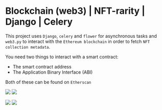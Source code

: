 # Blockchain (web3) | NFT-rarity | Django | Celery

This project uses `Django`, `celery` and `flower` for asynchronous tasks and `web3.py` to interact with the `Ethereum blockchain` in order to fetch `NFT collection metadata`. 

You need two things to interact with a smart contract:

- The smart contract address
- The Application Binary Interface (ABI)

Both of these can be found on `Etherscan`

<img src="https://github.com/Aback231/Blockchain-NFT-rarity-Django-Celery/blob/main/APES.png"> <img src="https://github.com/Aback231/Blockchain-NFT-rarity-Django-Celery/blob/main/add_collection.png"> 

<img src="https://github.com/Aback231/Blockchain-NFT-rarity-Django-Celery/blob/main/progress.png"> <img src="https://github.com/Aback231/Blockchain-NFT-rarity-Django-Celery/blob/main/finished.png"> 
